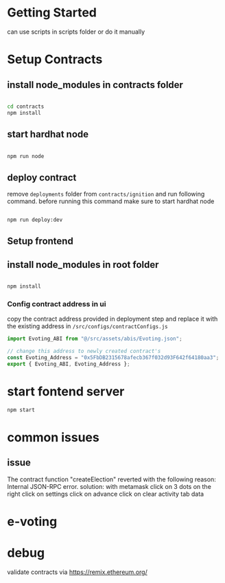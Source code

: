 # Getting Started

can use scripts in scripts folder or do it manually

# Setup Contracts

## install node_modules in contracts folder

```bash

cd contracts
npm install

```

## start hardhat node

```bash

npm run node
```

## deploy contract

remove `deployments` folder from `contracts/ignition` and run following command. before running this command make sure to start hardhat node

```bash

npm run deploy:dev
```

## Setup frontend

## install node_modules in root folder

```bash

npm install

```

### Config contract address in ui

copy the contract address provided in deployment step and replace it with the existing address in `/src/configs/contractConfigs.js`

```javascript
import Evoting_ABI from "@/src/assets/abis/Evoting.json";

// change this address to newly created contract's
const Evoting_Address = "0x5FbDB2315678afecb367f032d93F642f64180aa3";
export { Evoting_ABI, Evoting_Address };
```

# start fontend server

```bash
npm start

```

# common issues
## issue
 The contract function "createElection" reverted with the following reason:
 Internal JSON-RPC error.
solution:
with metamask 
click on 3 dots on the right
click on settings
click on advance
click on clear activity tab data

# e-voting

# debug
 validate contracts via https://remix.ethereum.org/
